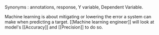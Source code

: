 Synonyms : annotations, response, Y variable, Dependent Variable. 

Machine learning is about mitigating or lowering the error a system can make when predicting a target. [[Machine learning engineer]] will look at model's [[Accuracy]] and [[Precision]] to do so. 
